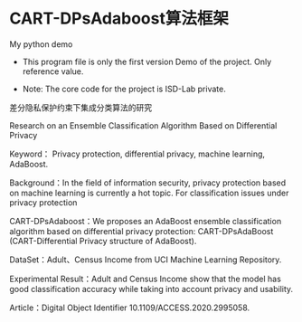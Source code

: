 # CART-DPsAdaboost算法框架

My python demo

* This program file is only the first version Demo of the project. Only reference value.

* Note: The core code for the project is ISD-Lab private.

差分隐私保护约束下集成分类算法的研究

Research on an Ensemble Classification Algorithm Based on Differential Privacy

Keyword： Privacy protection, differential privacy, machine learning, AdaBoost.

Background：In the field of information security, privacy protection based on machine learning is currently a hot topic. 
For classification issues under privacy protection

CART-DPsAdaboost：We proposes an AdaBoost ensemble classification algorithm based on 
differential privacy protection: CART-DPsAdaBoost (CART-Differential Privacy structure of AdaBoost). 

DataSet：Adult、Census Income from UCI Machine Learning Repository.

Experimental Result：Adult and Census Income show that the model has good classification accuracy while taking into account privacy and usability. 


Article：Digital Object Identifier 10.1109/ACCESS.2020.2995058.



